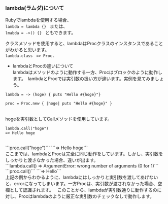 ### lambda(ラムダ)について
Rubyでlambdaを使用する場合、  
```lambda = lambda {} ``` または、  
```lmabda = ->() {} ``` ともできます。  

クラスメソッドを使用すると、lambdaはProcクラスのインスタンスであることがわかると思います。  
```lambda.class```  
```=> Proc. ```

* lambdaとProcの違いについて  
lambdaはメソッドのように動作する一方、Procはブロックのように動作します。　lambdaとProcでは実引数の扱い方が違います。実例を見てみましょう。  

```lambda = -> (hoge) { puts "Hello #{hoge}"}```  

```proc = Proc.new { |hoge| puts "Hello #{hoge}" }```  

<br />
hogeを実引数としてCallメソッドを使用しています。  

```lambda.call("hoge")```  
```=> Hello hoge```  

<br />
```proc.call("hoge")```  
```=> Hello hoge```  

<br />
ここまでは、lambdaとProcは完全に同じ動作をしています。しかし、実引数をしっかりと渡さなかった場合、違いが出ます。
<br />
```lambda.call()  
=> ArgumentError: wrong number of arguments (0 for 1)```  
<br />
```proc.call()```  
```=> Hello```  
<br />
上記の例からわかるように、lambdaにはしっかりと実引数を渡してあげないと、errorになってしまいます。一方Procは、実引数が渡されなかった場合、空欄として認識されます。  
このことから、lambdaが実引数通りに動作するのに対し、Procはlambdaのように厳正な実引数のチェックなしで動作します。  
